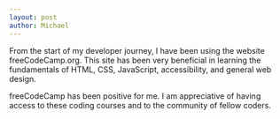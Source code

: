 ```yaml
---
layout: post
author: Michael
---
```

From the start of my developer journey, I have been using the website freeCodeCamp.org. This site has been very beneficial in learning the fundamentals of HTML, CSS, JavaScript, accessibility, and general web design.

freeCodeCamp has been positive for me. I am appreciative of having access to these coding courses and to the community of fellow coders.
